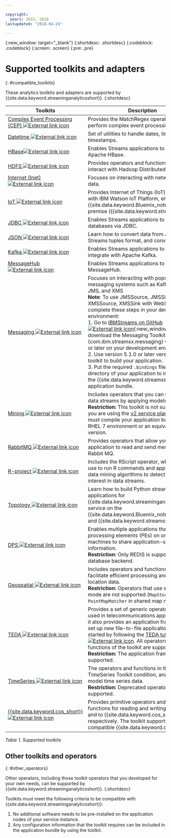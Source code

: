 ```yaml
---

copyright:
  years: 2015, 2018
lastupdated: "2018-04-24"

---
```


<!-- Attribute definitions -->
{:new_window: target="_blank"}
{:shortdesc: .shortdesc}
{:codeblock: .codeblock}
{:screen: .screen}
{:pre: .pre}

# Supported toolkits and adapters
{: #compatible_toolkits}

These analytics toolkits and adapters are supported by {{site.data.keyword.streaminganalyticsshort}}.
{:shortdesc}

| Toolkits                        | Description							                  |
| --------------------------------| --------------------------|
| [Complex Event Processing (CEP) ![External link icon](../../icons/launch-glyph.svg "External link icon")](https://ibm.co/2zOwODa)    |	Provides the MatchRegex operator to perform complex event processing.  		 |
| [Datetime ![External link icon](../../icons/launch-glyph.svg "External link icon")](https://ibmstreams.github.io/streamsx.datetime/)	|	Set of utilities to handle dates, times, and timestamps.	 |
| [HBase![External link icon](../../icons/launch-glyph.svg "External link icon")](http://ibmstreams.github.io/streamsx.hbase/)        | Enables Streams applications to connect to Apache HBase.	 	   |
| [HDFS ![External link icon](../../icons/launch-glyph.svg "External link icon")](http://ibmstreams.github.io/streamsx.hdfs/)          | Provides operators and functions that interact with Hadoop Distributed File System.	|
| [Internet (Inet) ![External link icon](../../icons/launch-glyph.svg "External link icon")](http://ibmstreams.github.io/streamsx.inet)|  Focuses on interacting with network hosted data.				       |
| [IoT ![External link icon](../../icons/launch-glyph.svg "External link icon")](http://ibmstreams.github.io/streamsx.iot/)            | Provides Internet of Things (IoT) integration with IBM Watson IoT Platform, either in {{site.data.keyword.Bluemix_notm}} or on-premise ({{site.data.keyword.streamsshort}}). |
| [JDBC ![External link icon](../../icons/launch-glyph.svg "External link icon")](http://ibmstreams.github.io/streamsx.jdbc/)          | Enables Streams applications to work with databases via JDBC.		   |
| [JSON ![External link icon](../../icons/launch-glyph.svg "External link icon")](http://ibmstreams.github.io/streamsx.json/)          | Learn how to convert data from JSON to Streams tuples format, and conversely.   		|
| [Kafka ![External link icon](../../icons/launch-glyph.svg "External link icon")](https://ibmstreams.github.io/streamsx.kafka/)       | Enables Streams applications to easily integrate with Apache Kafka. 	 |
| [MessageHub ![External link icon](../../icons/launch-glyph.svg "External link icon")](https://ibmstreams.github.io/streamsx.messagehub/) | Enables Streams applications to work with MessageHub.			     |
| [Messaging ![External link icon](../../icons/launch-glyph.svg "External link icon")](https://ibmstreams.github.io/streamsx.messaging/)   |  	Focuses on interacting with popular messaging systems such as Kafka, MQTT, JMS, and XMS	<br>**Note**: To use JMSSource, JMSSink, XMSSource, XMSSink with WebSphere MQ, complete these steps in your development environment: <br>1. Go to [IBMStreams on GitHub ![External link icon](../../icons/launch-glyph.svg "External link icon")](https://github.com/IBMStreams){:new_window} and download the Messaging Toolkit (com.ibm.streamsx.messaging) version 3.0.0 or later on your development environment.<br>2. Use version 5.1.0 or later version of the toolkit to build your application.<br>3. Put the required `.bindings` file in the `/etc` directory of your application to include it in the {{site.data.keyword.streamsshort}} application bundle.	    |
| [Mining ![External link icon](../../icons/launch-glyph.svg "External link icon")](https://ibm.co/2y3i5au)              	   	            |  Includes operators that you can use to mine data streams by applying models. <br> **Restriction:** This toolkit is not supported if you are using the [v2 service plans](/docs/services/StreamingAnalytics/service_plans.html), since you must compile your application bundle in a RHEL 7 environment or an equivalent CentOS version. 	     |
| [RabbitMQ ![External link icon](../../icons/launch-glyph.svg "External link icon")](https://ibmstreams.github.io/streamsx.rabbitmq/)     |  Provides operators that allow your Streams application to read and send messages from Rabbit MQ.  |
| [R-project ![External link icon](../../icons/launch-glyph.svg "External link icon")](https://ibm.co/2h7D9lu)          	   	              |   Includes the RScript operator, which you can use to run R commands and apply complex data mining algorithms to detect patterns of interest in data streams.			     |
| [Topology ![External link icon](../../icons/launch-glyph.svg "External link icon")](http://ibmstreams.github.io/streamsx.topology/)      |  Learn how to build Python streaming applications for {{site.data.keyword.streaminganalyticsshort}} service on the {{site.data.keyword.Bluemix_notm}} platform and {{site.data.keyword.streamsshort}}.		     |
| [DPS ![External link icon](../../icons/launch-glyph.svg "External link icon")](http://ibmstreams.github.io/streamsx.dps/) |	 Enables multiple applications that are running processing elements (PEs) on one or more machines to share application-specific state information.<br>**Restriction:** Only REDIS is supported as database backend.	| 	 	 	
| [Geospatial ![External link icon](../../icons/launch-glyph.svg "External link icon")](https://ibm.co/2h9x0VR) 	     |	Includes operators and functions that facilitate efficient processing and indexing of location data.<br>**Restriction:** Operators that use shared map mode are not supported (`MapStore`, `PointMapMatcher` in shared map mode).		 |
| [TEDA ![External link icon](../../icons/launch-glyph.svg "External link icon")](https://ibm.co/2z9DS00)	   | 	Provides a set of generic operators that is used in telecommunications applications, and it also provides an application framework to set up new file-to-file applications. Get started by following the [TEDA tutorials ![External link icon](../../icons/launch-glyph.svg "External link icon")](http://ibmstreams.github.io/streamsx.tutorial.teda/). All operators and functions of the toolkit are supported. <br>**Restriction:** The application framework is not supported.	 	 |
| [TimeSeries ![External link icon](../../icons/launch-glyph.svg "External link icon")](https://ibm.co/2zEPILZ)	 	  | The operators and functions in the TimeSeries Toolkit condition, analyze, and model time series data. <br>**Restriction:** Deprecated operators are not supported.	   |
| [{{site.data.keyword.cos_short}} ![External link icon](../../icons/launch-glyph.svg "External link icon")](https://bit.ly/2Ggp03T)	 	  | Provides primitive operators and native functions for reading and writing data from and to {{site.data.keyword.cos_short}} respectively. The toolkit supports S3 compatible {{site.data.keyword.cos_short}}.	   |

*Table 1. Supported toolkits*

## Other toolkits and operators
{: #other_operators}

Other operators, including those toolkit operators that you developed for your own needs, can be supported by {{site.data.keyword.streaminganalyticsshort}}.
{:shortdesc}

Toolkits must meet the following criteria to be compatible with {{site.data.keyword.streaminganalyticsshort}}:

1. No additional software needs to be pre-installed on the application nodes of your service instance.
2. Any configuration information that the toolkit requires can be included in the application bundle by using the toolkit.
